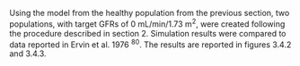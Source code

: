 Using the model from the healthy population from the previous section, two populations, with target GFRs of 0 mL/min/1.73 m<sup>2</sup>, were created following the procedure described in section 2. Simulation results were compared to data reported in Ervin et al. 1976 <sup>80</sup>. The results are reported in figures 3.4.2 and 3.4.3.